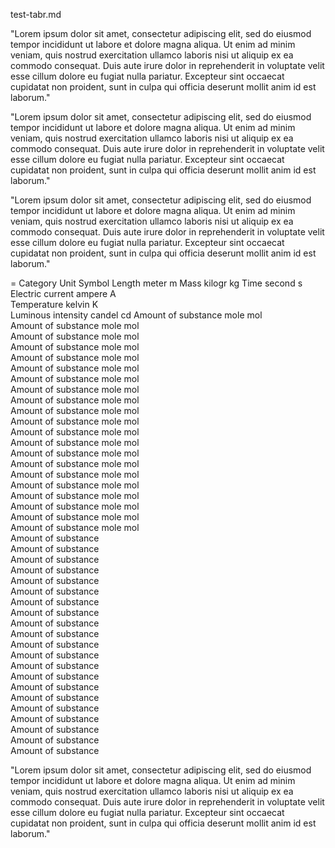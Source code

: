test-tabr.md

"Lorem ipsum dolor sit amet, consectetur adipiscing elit, sed do eiusmod tempor
incididunt ut labore et dolore magna aliqua. Ut enim ad minim veniam, quis
nostrud exercitation ullamco laboris nisi ut aliquip ex ea commodo consequat.
Duis aute irure dolor in reprehenderit in voluptate velit esse cillum dolore eu
fugiat nulla pariatur. Excepteur sint occaecat cupidatat non proident, sunt in
culpa qui officia deserunt mollit anim id est laborum."

"Lorem ipsum dolor sit amet, consectetur adipiscing elit, sed do eiusmod tempor
incididunt ut labore et dolore magna aliqua. Ut enim ad minim veniam, quis
nostrud exercitation ullamco laboris nisi ut aliquip ex ea commodo consequat.
Duis aute irure dolor in reprehenderit in voluptate velit esse cillum dolore eu
fugiat nulla pariatur. Excepteur sint occaecat cupidatat non proident, sunt in
culpa qui officia deserunt mollit anim id est laborum."

"Lorem ipsum dolor sit amet, consectetur adipiscing elit, sed do eiusmod tempor
incididunt ut labore et dolore magna aliqua. Ut enim ad minim veniam, quis
nostrud exercitation ullamco laboris nisi ut aliquip ex ea commodo consequat.
Duis aute irure dolor in reprehenderit in voluptate velit esse cillum dolore eu
fugiat nulla pariatur. Excepteur sint occaecat cupidatat non proident, sunt in
culpa qui officia deserunt mollit anim id est laborum."
                             
= Category                Unit        Symbol
  Length                  meter       m
  Mass                    kilogr      kg
  Time                    second      s  
  Electric current        ampere      A  
  Temperature             kelvin      K  
  Luminous intensity      candel      cd
  Amount of substance     mole        mol  
  Amount of substance     mole        mol  
  Amount of substance     mole        mol  
  Amount of substance     mole        mol  
  Amount of substance     mole        mol  
  Amount of substance     mole        mol  
  Amount of substance     mole        mol  
  Amount of substance     mole        mol  
  Amount of substance     mole        mol  
  Amount of substance     mole        mol  
  Amount of substance     mole        mol  
  Amount of substance     mole        mol  
  Amount of substance     mole        mol  
  Amount of substance     mole        mol  
  Amount of substance     mole        mol  
  Amount of substance     mole        mol  
  Amount of substance     mole        mol  
  Amount of substance     mole        mol  
  Amount of substance     mole        mol  
  Amount of substance     mole        mol  
  Amount of substance     mole        mol  
  Amount of substance        
  Amount of substance     
  Amount of substance     
  Amount of substance     
  Amount of substance     
  Amount of substance     
  Amount of substance     
  Amount of substance     
  Amount of substance     
  Amount of substance     
  Amount of substance     
  Amount of substance     
  Amount of substance     
  Amount of substance     
  Amount of substance     
  Amount of substance     
  Amount of substance     
  Amount of substance     
  Amount of substance     
  Amount of substance     
  Amount of substance     

"Lorem ipsum dolor sit amet, consectetur adipiscing elit, sed do eiusmod tempor
incididunt ut labore et dolore magna aliqua. Ut enim ad minim veniam, quis
nostrud exercitation ullamco laboris nisi ut aliquip ex ea commodo consequat.
Duis aute irure dolor in reprehenderit in voluptate velit esse cillum dolore eu
fugiat nulla pariatur. Excepteur sint occaecat cupidatat non proident, sunt in
culpa qui officia deserunt mollit anim id est laborum."

